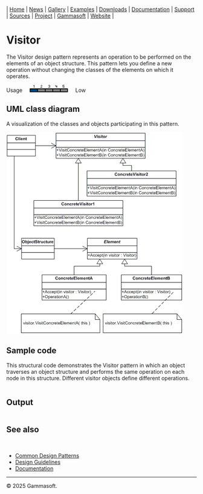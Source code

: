| [Home](home.md) | [News](news.md) | [Gallery](gallery.md) | [Examples](examples.md) | [Downloads](downloads.md) | [Documentation](documentation.md) | [Support](support.md) | [Sources](https://github.com/gammasoft71/xtd) | [Project](https://sourceforge.net/projects/xtdpro/) | [Gammasoft](gammasoft.md) | [Website](https://gammasoft71.github.io/xtd) |

# Visitor

The Visitor design pattern represents an operation to be performed on the elements of an object structure. This pattern lets you define a new operation without changing the classes of the elements on which it operates.

Usage     ![Usage](pictures/usage1.png)     Low

## UML class diagram

A visualization of the classes and objects participating in this pattern.

![diagram](pictures/diagrams/uml/design_patterns/visitor.png)

## Sample code

This structural code demonstrates the Visitor pattern in which an object traverses an object structure and performs the same operation on each node in this structure. Different visitor objects define different operations.

```cpp

```

## Output

```

```

## See also
​
* [Common Design Patterns](common_design_patterns.md)
* [Design Guidelines](design_guidelines.md)
* [Documentation](documentation.md)

______________________________________________________________________________________________

© 2025 Gammasoft.
